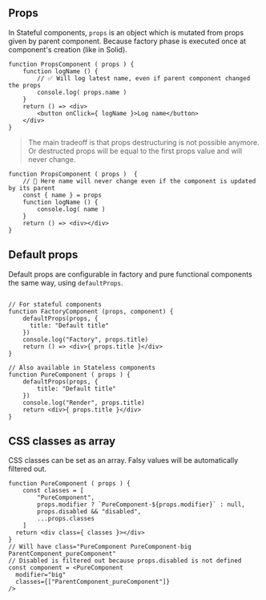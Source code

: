 
## Props

In Stateful components, `props` is an object which is mutated from props given by parent component. Because factory phase is executed once at component's creation (like in Solid).

```tsx
function PropsComponent ( props ) {
    function logName () {
        // ✅ Will log latest name, even if parent component changed the props
        console.log( props.name )
    }
    return () => <div>
        <button onClick={ logName }>Log name</button>
    </div>
}
```

> The main tradeoff is that props destructuring is not possible anymore. Or destructed props will be equal to the first props value and will never change.

```tsx
function PropsComponent ( props )  {
    // 🚫 Here name will never change even if the component is updated by its parent
    const { name } = props
    function logName () {
        console.log( name )
    }
    return () => <div></div>
}
```

## Default props

Default props are configurable in factory and pure functional components the same way, using `defaultProps`.

```tsx

// For stateful components
function FactoryComponent (props, component) {
    defaultProps(props, {
      title: "Default title"
    })
    console.log("Factory", props.title)
    return () => <div>{ props.title }</div>
}

// Also available in Stateless components
function PureComponent ( props ) {
    defaultProps(props, {
        title: "Default title"
    })	
    console.log("Render", props.title)
    return <div>{ props.title }</div>
}
```

## CSS classes as array

CSS classes can be set as an array. Falsy values will be automatically filtered out.

```tsx
function PureComponent ( props ) {
    const classes = [
        "PureComponent",
        props.modifier ? `PureComponent-${props.modifier}` : null,
        props.disabled && "disabled",
        ...props.classes
    ]
  return <div class={ classes }></div>
}
// Will have class="PureComponent PureComponent-big ParentComponent_pureComponent"
// Disabled is filtered out because props.disabled is not defined
const component = <PureComponent
  modifier="big"
  classes={["ParentComponent_pureComponent"]}
/>
```
